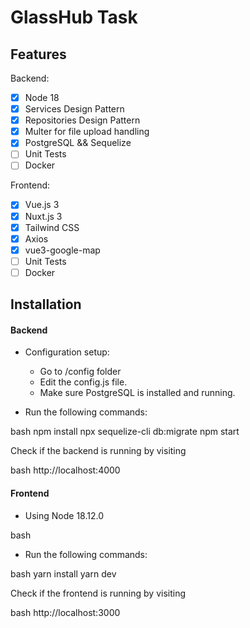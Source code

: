 # GlassHub Task 


## Features

Backend:

- [x] Node 18 
- [x] Services Design Pattern
- [x] Repositories Design Pattern
- [x] Multer for file upload handling
- [x] PostgreSQL && Sequelize
- [ ] Unit Tests
- [ ] Docker

Frontend:

- [x] Vue.js 3
- [x] Nuxt.js 3
- [x] Tailwind CSS
- [x] Axios
- [x] vue3-google-map
- [ ] Unit Tests
- [ ] Docker

## Installation

#### Backend

- Configuration setup:
  - Go to /config folder
  - Edit the config.js file.
  - Make sure PostgreSQL is installed and running.
  



- Run the following commands:

bash
npm install
npx sequelize-cli db:migrate
npm start



Check if the backend is running by visiting

bash
http://localhost:4000


#### Frontend

- Using Node 18.12.0


bash
- Run the following commands:

bash
yarn install
yarn dev


Check if the frontend is running by visiting

bash
http://localhost:3000
